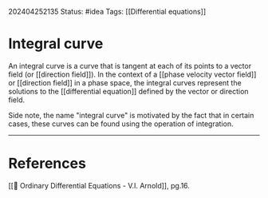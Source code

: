 202404252135
Status: #idea
Tags: [[Differential equations]]

# Integral curve

An integral curve is a curve that is tangent at each of its points to a vector field (or [[direction field]]). In the context of a [[phase velocity vector field]] or [[direction field]] in a phase space, the integral curves represent the solutions to the [[differential equation]] defined by the vector or direction field. 

Side note, the name "integral curve" is motivated by the fact that in certain cases, these curves can be found using the operation of integration.

___
# References
[[📕 Ordinary Differential Equations - V.I. Arnold]], pg.16.